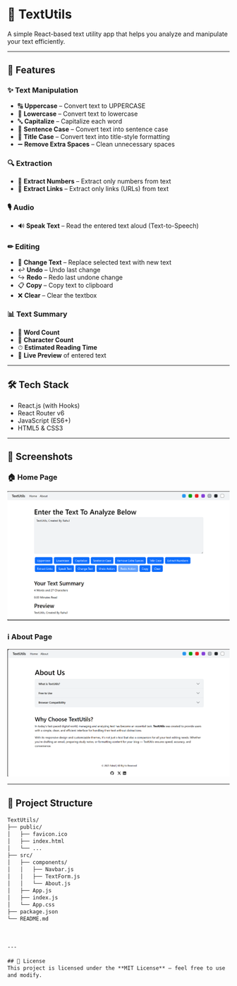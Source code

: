 # 📘 TextUtils

A simple React-based text utility app that helps you analyze and manipulate your text efficiently.

---

## 🚀 Features

### ✨ Text Manipulation
- 🔠 **Uppercase** – Convert text to UPPERCASE  
- 🔡 **Lowercase** – Convert text to lowercase  
- 🔤 **Capitalize** – Capitalize each word  
- 📝 **Sentence Case** – Convert text into sentence case  
- 📑 **Title Case** – Convert text into title-style formatting  
- ➖ **Remove Extra Spaces** – Clean unnecessary spaces  

### 🔍 Extraction
- 🔢 **Extract Numbers** – Extract only numbers from text  
- 🔗 **Extract Links** – Extract only links (URLs) from text  

### 🎙 Audio
- 🔊 **Speak Text** – Read the entered text aloud (Text-to-Speech)  

### ✏ Editing
- 🔄 **Change Text** – Replace selected text with new text  
- ↩ **Undo** – Undo last change  
- ↪ **Redo** – Redo last undone change  
- 📋 **Copy** – Copy text to clipboard  
- ❌ **Clear** – Clear the textbox  

### 📊 Text Summary
- 📝 **Word Count**  
- 📝 **Character Count**  
- ⏱ **Estimated Reading Time**  
- 👀 **Live Preview** of entered text  

---

## 🛠️ Tech Stack
- React.js (with Hooks)  
- React Router v6  
- JavaScript (ES6+)  
- HTML5 & CSS3  

---

## 📸 Screenshots

### 🏠 Home Page
![Home Screenshot](public/HomePage.png)

### ℹ️ About Page
![About Screenshot](public/AboutPage.png)

---

## 📂 Project Structure

```plaintext
TextUtils/
├── public/
│   ├── favicon.ico
│   ├── index.html
│   └── ...
├── src/
│   ├── components/
│   │   ├── Navbar.js
│   │   ├── TextForm.js
│   │   └── About.js
│   ├── App.js
│   ├── index.js
│   └── App.css
├── package.json
└── README.md



---

## 📜 License
This project is licensed under the **MIT License** – feel free to use and modify.  

